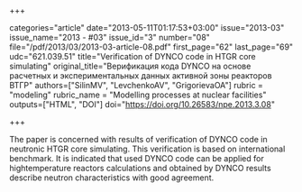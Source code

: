 +++

categories="article"
date="2013-05-11T01:17:53+03:00"
issue="2013-03"
issue_name="2013 - #03"
issue_id="3"
number="08"
file="/pdf/2013/03/2013-03-article-08.pdf"
first_page="62"
last_page="69"
udc="621.039.51"
title="Verification of DYNCO code in HTGR core simulating"
original_title="Верификация кода DYNCO на основе расчетных и экспериментальных данных активной зоны реакторов ВТГР"
authors=["SilinMV", "LevchenkoAV", "GrigorievaOA"]
rubric = "modeling"
rubric_name = "Modelling processes at nuclear facilities"
outputs=["HTML", "DOI"]
doi="https://doi.org/10.26583/npe.2013.3.08"

+++

The paper is concerned with results of verification of DYNCO code in neutronic HTGR core simulating. This verification is based on international benchmark. It is indicated that used DYNCO code can be applied for hightemperature reactors calculations and obtained by DYNCO results describe neutron characteristics with good agreement.